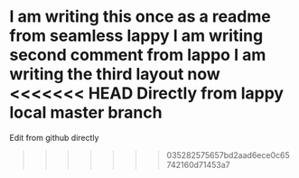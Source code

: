 I am writing this once as a readme from seamless lappy
I am writing second comment from lappo
I am writing the third layout now 
<<<<<<< HEAD
Directly from lappy local master branch 
=======
Edit from github directly 
>>>>>>> 035282575657bd2aad6ece0c65742160d71453a7
